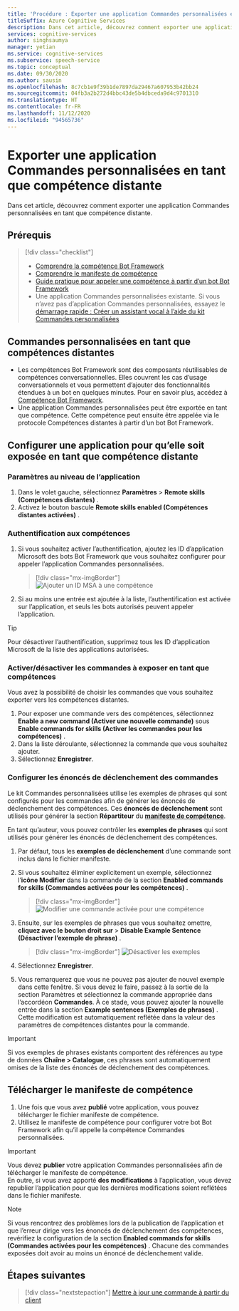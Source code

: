 ```yaml
---
title: 'Procédure : Exporter une application Commandes personnalisées en tant que compétence distante - Service Speech'
titleSuffix: Azure Cognitive Services
description: Dans cet article, découvrez comment exporter une application Commandes personnalisées en tant que compétence
services: cognitive-services
author: singhsaumya
manager: yetian
ms.service: cognitive-services
ms.subservice: speech-service
ms.topic: conceptual
ms.date: 09/30/2020
ms.author: sausin
ms.openlocfilehash: 8c7cb1e9f39b1de7897da29467a607953b42bb24
ms.sourcegitcommit: 04fb3a2b272d4bbc43de5b4dbceda9d4c9701310
ms.translationtype: HT
ms.contentlocale: fr-FR
ms.lasthandoff: 11/12/2020
ms.locfileid: "94565736"
---
```

# <a name="export-custom-commands-application-as-a-remote-skill"></a>Exporter une application Commandes personnalisées en tant que compétence distante

Dans cet article, découvrez comment exporter une application Commandes personnalisées en tant que compétence distante.

## <a name="prerequisites"></a>Prérequis
> [!div class="checklist"]
> * [Comprendre la compétence Bot Framework](https://aka.ms/speech/cc-skill-overview)
> * [Comprendre le manifeste de compétence](https://aka.ms/speech/cc-skill-manifest)
> * [Guide pratique pour appeler une compétence à partir d’un bot Bot Framework](https://aka.ms/speech/cc-skill-consumer)
> * Une application Commandes personnalisées existante. Si vous n’avez pas d’application Commandes personnalisées, essayez le [démarrage rapide : Créer un assistant vocal à l’aide du kit Commandes personnalisées](quickstart-custom-commands-application.md)

## <a name="custom-commands-as-remote-skills"></a>Commandes personnalisées en tant que compétences distantes
* Les compétences Bot Framework sont des composants réutilisables de compétences conversationnelles. Elles couvrent les cas d’usage conversationnels et vous permettent d’ajouter des fonctionnalités étendues à un bot en quelques minutes. Pour en savoir plus, accédez à [Compétence Bot Framework](https://microsoft.github.io/botframework-solutions/overview/skills/).
* Une application Commandes personnalisées peut être exportée en tant que compétence. Cette compétence peut ensuite être appelée via le protocole Compétences distantes à partir d’un bot Bot Framework.

## <a name="configure-an-application-to-be-exposed-as-a-remote-skill"></a>Configurer une application pour qu’elle soit exposée en tant que compétence distante

### <a name="application-level-settings"></a>Paramètres au niveau de l’application
1. Dans le volet gauche, sélectionnez **Paramètres** > **Remote skills (Compétences distantes)** .
1. Activez le bouton bascule **Remote skills enabled (Compétences distantes activées)** .

### <a name="authentication-to-skills"></a>Authentification aux compétences
1. Si vous souhaitez activer l’authentification, ajoutez les ID d’application Microsoft des bots Bot Framework que vous souhaitez configurer pour appeler l’application Commandes personnalisées.
      > [!div class="mx-imgBorder"]
      > ![Ajouter un ID MSA à une compétence](media/custom-commands/skill-add-msa-id.png)

1. Si au moins une entrée est ajoutée à la liste, l’authentification est activée sur l’application, et seuls les bots autorisés peuvent appeler l’application.
> [!TIP]
>  Pour désactiver l’authentification, supprimez tous les ID d’application Microsoft de la liste des applications autorisées. 

 ### <a name="enabledisable-commands-to-be-exposed-as-skills"></a>Activer/désactiver les commandes à exposer en tant que compétences

Vous avez la possibilité de choisir les commandes que vous souhaitez exporter vers les compétences distantes.

1. Pour exposer une commande vers des compétences, sélectionnez **Enable a new command (Activer une nouvelle commande)** sous **Enable commands for skills (Activer les commandes pour les compétences)** .
1. Dans la liste déroulante, sélectionnez la commande que vous souhaitez ajouter.
1. Sélectionnez **Enregistrer**.

### <a name="configure-triggering-utterances-for-commands"></a>Configurer les énoncés de déclenchement des commandes
Le kit Commandes personnalisées utilise les exemples de phrases qui sont configurés pour les commandes afin de générer les énoncés de déclenchement des compétences. Ces **énoncés de déclenchement** sont utilisés pour générer la section **Répartiteur** du [**manifeste de compétence**](https://microsoft.github.io/botframework-solutions/skills/handbook/manifest/).

En tant qu’auteur, vous pouvez contrôler les **exemples de phrases** qui sont utilisés pour générer les énoncés de déclenchement des compétences.
1. Par défaut, tous les **exemples de déclenchement** d’une commande sont inclus dans le fichier manifeste.
1. Si vous souhaitez éliminer explicitement un exemple, sélectionnez l’**icône Modifier** dans la commande de la section **Enabled commands for skills (Commandes activées pour les compétences)** .
    > [!div class="mx-imgBorder"]
    > ![Modifier une commande activée pour une compétence](media/custom-commands/skill-edit-enabled-command.png)

1. Ensuite, sur les exemples de phrases que vous souhaitez omettre, **cliquez avec le bouton droit sur** > **Disable Example Sentence (Désactiver l’exemple de phrase)** .
    > [!div class="mx-imgBorder"]
    > ![Désactiver les exemples](media/custom-commands/skill-disable-example-sentences.png)

1. Sélectionnez **Enregistrer**.
1. Vous remarquerez que vous ne pouvez pas ajouter de nouvel exemple dans cette fenêtre. Si vous devez le faire, passez à la sortie de la section Paramètres et sélectionnez la commande appropriée dans l’accordéon **Commandes**. À ce stade, vous pouvez ajouter la nouvelle entrée dans la section **Example sentences (Exemples de phrases)** . Cette modification est automatiquement reflétée dans la valeur des paramètres de compétences distantes pour la commande.

> [!IMPORTANT]
> Si vos exemples de phrases existants comportent des références au type de données **Chaîne > Catalogue**, ces phrases sont automatiquement omises de la liste des énoncés de déclenchement des compétences. 

## <a name="download-skill-manifest"></a>Télécharger le manifeste de compétence
1. Une fois que vous avez **publié** votre application, vous pouvez télécharger le fichier manifeste de compétence.
1. Utilisez le manifeste de compétence pour configurer votre bot Bot Framework afin qu’il appelle la compétence Commandes personnalisées.
> [!IMPORTANT]
> Vous devez **publier** votre application Commandes personnalisées afin de télécharger le manifeste de compétence. </br>
> En outre, si vous avez apporté **des modifications** à l’application, vous devez republier l’application pour que les dernières modifications soient reflétées dans le fichier manifeste.

> [!NOTE]
> Si vous rencontrez des problèmes lors de la publication de l’application et que l’erreur dirige vers les énoncés de déclenchement des compétences, revérifiez la configuration de la section **Enabled commands for skills (Commandes activées pour les compétences)** . Chacune des commandes exposées doit avoir au moins un énoncé de déclenchement valide.


## <a name="next-steps"></a>Étapes suivantes

> [!div class="nextstepaction"]
> [Mettre à jour une commande à partir du client](./how-to-custom-commands-update-command-from-client.md)

